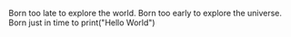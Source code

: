 Born too late to explore the world.
Born too early to explore the universe.
Born just in time to print("Hello World")
